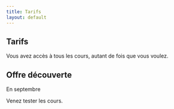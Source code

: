 ```yaml
---
title: Tarifs
layout: default
---
```


<section>
<div class="container">
  <div class="row">
    <div class="col-sm-12">
      <h1>
        Tarifs
      </h1>
      <p>
Vous avez accès à tous les cours, autant de fois que vous voulez.
      </p>
    </div>
  </div>
</div>
</section>

<section>
<div class="container">
  <div class="row">
    <div class="col-sm-12">
      <h1>
        Offre découverte
      </h1>
      <p>
        En septembre
      </p>
      <p>
        Venez tester les cours.
      </p>
    </div>
  </div>
</div>
</section>

